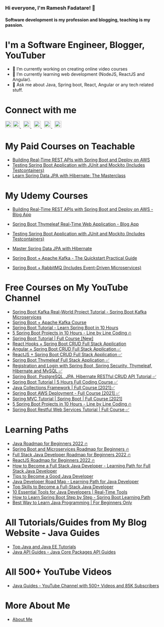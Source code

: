 ### Hi everyone, I'm Ramesh Fadatare! 👋

#### Software development is my profession and blogging, teaching is my passion.

<!--
**RameshMF/RameshMF** is a ✨ _special_ ✨ repository because its `README.md` (this file) appears on your GitHub profile.

Here are some ideas to get you started:

- 🔭 I’m currently working on ...
- 🌱 I’m currently learning ...
- 👯 I’m looking to collaborate on ...
- 🤔 I’m looking for help with ...
- 💬 Ask me about ...
- 📫 How to reach me: ...
- 😄 Pronouns: ...
- ⚡ Fun fact: ...
-->

# I'm a Software Engineer, Blogger, YouTuber
- 🔭 I’m currently working on creating online video courses
- 🌱 I’m currently learning web development (NodeJS, ReactJS and Angular).
- 💬 Ask me about Java, Spring boot, React, Angular or any tech related stuff.


# Connect with me
<a href="https://twitter.com/FadatareRamesh" rel="nofollow">
  <img alt="Ramesh's Twitter" width="22px" src="https://camo.githubusercontent.com/eacc870029bca30353239d9d629076ba4c18de75/68747470733a2f2f63646e2e6a7364656c6976722e6e65742f6e706d2f73696d706c652d69636f6e734076332f69636f6e732f747769747465722e737667" data-canonical-src="https://cdn.jsdelivr.net/npm/simple-icons@v3/icons/twitter.svg" style="max-width:100%;">
</a> &nbsp;
<a href="https://www.youtube.com/c/javaguides" rel="nofollow">
    <img align="left" alt="codeSTACKr | YouTube" width="22px" src="https://camo.githubusercontent.com/33faa4fa48fe28c11ace1986cc89bb01824a04a4/68747470733a2f2f63646e2e6a7364656c6976722e6e65742f6e706d2f73696d706c652d69636f6e734076332f69636f6e732f796f75747562652e737667" data-canonical-src="https://cdn.jsdelivr.net/npm/simple-icons@v3/icons/youtube.svg" style="max-width:100%;">
</a>
<a href="https://www.linkedin.com/in/ramesh-fadatare-21703464" rel="nofollow">
  <img alt="Ramesh's Linkdein" width="22px" src="https://camo.githubusercontent.com/b65faae8871ebbdb99790f2644ea7f3c89800b0c/68747470733a2f2f63646e2e6a7364656c6976722e6e65742f6e706d2f73696d706c652d69636f6e734076332f69636f6e732f6c696e6b6564696e2e737667" data-canonical-src="https://cdn.jsdelivr.net/npm/simple-icons@v3/icons/linkedin.svg" style="max-width:100%;">
</a> &nbsp;
<a href="https://stackoverflow.com/users/7430105/ramesh-fadatare" rel="nofollow">
  <img alt="Ramesh's StackOverflow" width="22px" src="https://camo.githubusercontent.com/65af9fc470293401135dba50a1fdd821be90cfc3/68747470733a2f2f63646e2e6a7364656c6976722e6e65742f6e706d2f73696d706c652d69636f6e734076332f69636f6e732f737461636b6f766572666c6f772e737667" data-canonical-src="https://cdn.jsdelivr.net/npm/simple-icons@v3/icons/stackoverflow.svg" style="max-width:100%;">
</a> &nbsp;
<a href="https://www.facebook.com/javatechnology" rel="nofollow">
  <img alt="Ramesh's Facebook" width="22px" src="https://camo.githubusercontent.com/cf4f8d2d15be36d8d350ce33929ef131091abc78/68747470733a2f2f63646e2e6a7364656c6976722e6e65742f6e706d2f73696d706c652d69636f6e734076332f69636f6e732f66616365626f6f6b2e737667" data-canonical-src="https://cdn.jsdelivr.net/npm/simple-icons@v3/icons/facebook.svg" style="max-width:100%;">
</a>  &nbsp;
<a href="https://www.instagram.com/rameshfadatare/" rel="nofollow">
  <img alt="Ramesh's Instagram" width="22px" src="https://camo.githubusercontent.com/8ea1156d8ac160172cbef7a54a19bad16a73ebe4/68747470733a2f2f63646e2e6a7364656c6976722e6e65742f6e706d2f73696d706c652d69636f6e734076332f69636f6e732f696e7374616772616d2e737667" data-canonical-src="https://cdn.jsdelivr.net/npm/simple-icons@v3/icons/instagram.svg" style="max-width:100%;">
</a>

# My Paid Courses on Teachable
* <a href="https://courses.javaguides.net/p/building-rest-api-with-spring-boot" target="_blank">Building Real-Time REST APIs with Spring Boot and Deploy on AWS</a>
* <a href="https://www.udemy.com/course/testing-spring-boot-application-with-junit-and-mockito" target="_blank">Testing Spring Boot Application with JUnit and Mockito (Includes Testcontainers) </a>
* <a href="https://courses.javaguides.net/p/learn-spring-data-jpa-using-hibernate" target="_blank">Learn Spring Data JPA with Hibernate: The Masterclass </a>

# My Udemy Courses
* <a href="https://www.udemy.com/course/building-real-time-rest-apis-with-spring-boot/?referralCode=6312172DF8B8C2C11F5E" target="_blank">Building Real-Time REST APIs with Spring Boot and Deploy on AWS - Blog App </a>

* <a href="https://www.udemy.com/course/spring-boot-thymeleaf-course/?referralCode=2EF214514F93CA0F0DD3" target="_blank">Spring Boot Thymeleaf Real-Time Web Application - Blog App </a>

* <a href="https://www.udemy.com/course/testing-spring-boot-application-with-junit-and-mockito/?referralCode=A75C5DD2967469FE7BDF" target="_blank">Testing Spring Boot Application with JUnit and Mockito (Includes Testcontainers) </a>

* <a href="https://www.udemy.com/course/master-spring-data-jpa-with-hibernate/?referralCode=83ABBA51A8BB3E692F8F" target="_blank">Master Spring Data JPA with Hibernate </a>

* <a href="https://www.udemy.com/course/spring-boot-and-apache-kafka/?referralCode=545DF9E4BA28DAAA2832" target="_blank">Spring Boot + Apache Kafka - The Quickstart Practical Guide</a>

* <a href="https://www.udemy.com/course/spring-boot-rabbitmq-course/?referralCode=597B5A8827E03AB85417" target="_blank">Spring Boot + RabbitMQ (Includes Event-Driven Microservices)</a>

# Free Courses on My YouTube Channel
* <a href="https://youtu.be/TkhU8d-uao8" target="_blank">Spring Boot Kafka Real-World Project Tutorial - Spring Boot Kafka Microservices</a>
* <a href="https://www.youtube.com/playlist?list=PLGRDMO4rOGcNLwoack4ZiTyewUcF6y6BU" target="_blank">Spring Boot + Apache Kafka Course</a>
* <a href="https://youtu.be/_thI-4AF7M8" target="_blank">Spring Boot Tutorial - Learn Spring Boot in 10 Hours</a>
* <a href="https://youtu.be/VR1zoNomG3w" target="_blank">5 Spring Boot Projects in 10 Hours - Line by Line Coding 🔥</a>
* <a href="https://youtu.be/slTUtTSwRKU" target="_blank">Spring Boot Tutorial | Full Course [New]</a>
* <a href="https://www.youtube.com/playlist?list=PLGRDMO4rOGcNsCZuMB8ydjDNNWLY69Rpu" target="_blank">React Hooks + Spring Boot CRUD Full Stack Application </a>
* <a href="https://youtu.be/tLBX9fq813c" target="_blank">Angular + Spring Boot CRUD Full Stack Application ✅</a>
* <a href="https://youtu.be/n43h1eJ2EUE" target="_blank">ReactJS + Spring Boot CRUD Full Stack Application ✅</a>
* <a href="https://www.youtube.com/playlist?list=PLGRDMO4rOGcM7B0TsM_-2efML7LAOriWV" target="_blank">Spring Boot Thymeleaf Full Stack Application ✅</a>
* <a href="https://youtu.be/Hk70e7KR290" target="_blank">Registration and Login with Spring Boot, Spring Security, Thymeleaf, Hibernate and MySQL ✅</a>
* <a href="https://youtu.be/eWbGV3LLwVQ" target="_blank">Spring Boot, PostgreSQL, JPA, Hibernate RESTful CRUD API Tutorial ✅ </a>
* <a href="https://youtu.be/slTUtTSwRKU" target="_blank">Spring Boot Tutorial | 5 Hours Full Coding Course ✅ </a>
* <a href="https://youtu.be/GdAon80-0KA" target="_blank">Java Collections Framework | Full Course [2021]✅ </a>
* <a href="https://youtu.be/D1yOALZcMHs" target="_blank">Spring Boot AWS Deployment - Full Course [2021] ✅</a>
* <a href="https://youtu.be/Ku3gsv7_bCc" target="_blank">Spring MVC Tutorial | Spring Boot | Full Course [2021]</a>
* <a href="https://youtu.be/VR1zoNomG3w" target="_blank">5 Spring Boot Projects in 10 Hours - Line by Line Coding 🔥</a>
* <a href="https://youtu.be/th3uIP7D8nk" target="_blank">Spring Boot Restful Web Services Tutorial | Full Course ✅</a>

# Learning Paths
* <a href="https://youtu.be/LnFuK6xNe7c" target="_blank">Java Roadmap for Beginners 2022 🔥</a>
* <a href="https://youtu.be/0-gUrk7QTME" target="_blank">Spring Boot and Microservices Roadmap for Beginners 🔥</a>
* <a href="https://youtu.be/elgtrqylT6M" target="_blank">Full Stack Java Developer Roadmap for Beginners 2022 🔥</a>
* <a href="https://youtu.be/PQEj_cm0QS0" target="_blank">ReactJS Roadmap for Beginners 2022 🔥</a>
* <a href="https://youtu.be/L4sOI8ffsqs" target="_blank">How to Become a Full Stack Java Developer - Learning Path for Full Stack Java Developer</a>
* <a href="https://youtu.be/Um98o1Yq1nU" target="_blank">Tips to Become a Good Java Developer</a>
* <a href="https://youtu.be/8G9h3XjffzU" target="_blank">Java Developer Road Map - Learning Path for Java Developer</a>
* <a href="https://youtu.be/q8B1PqADPfM" target="_blank">Top Skills to Become a Full-Stack Java Developer</a>
* <a href="https://youtu.be/Kzojk8kjM8Q" target="_blank">10 Essential Tools for Java Developers | Real-Time Tools</a>
* <a href="https://youtu.be/nZFe5ITz11I" target="_blank">How to Learn Spring Boot Step by Step - Spring Boot Learning Path</a>
* <a href="https://youtu.be/o6c1zessesw" target="_blank">Best Way to Learn Java Programming | For Beginners Only</a>

# All Tutorials/Guides from My Blog Website - Java Guides
* <a href="https://www.javaguides.net/p/top-java-tutorials.html" target="_blank">Top Java and Java EE Tutorials</a>
* <a href="https://www.javaguides.net/p/java-api-guides-java-core-packages-api.html" target="_blank">Java API Guides - Java Core Packages API Guides</a>

# All 500+ YouTube Videos
* <a href="https://www.youtube.com/c/javaguides" target="_blank">Java Guides - YouTube Channel with 500+ Videos and 85K Subscribers</a>

# More About Me
* <a href="https://www.javaguides.net/p/about-me.html" target="_blank">About Me</a>
